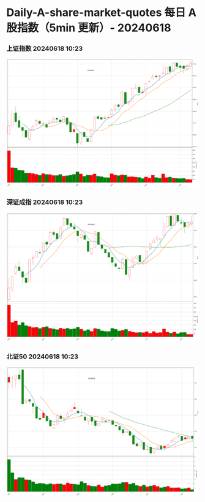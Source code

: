 
# Daily-A-share-market-quotes 每日 A 股指数（5min 更新）- 20240618

### 上证指数 20240618 10:23
![](./fig/2024/6/20240618-sh000001.png)

### 深证成指 20240618 10:23
![](./fig/2024/6/20240618-sz399001.png)

### 北证50 20240618 10:23
![](./fig/2024/6/20240618-bj899050.png)
